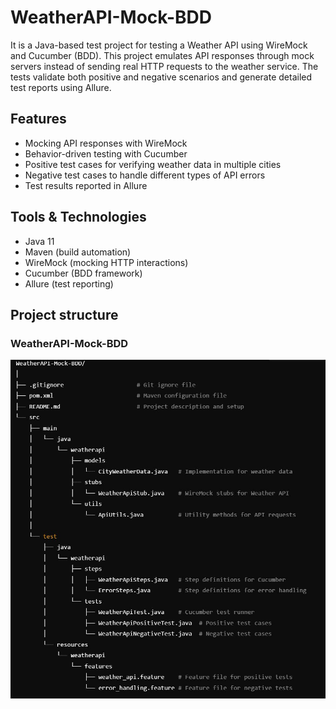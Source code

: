 # WeatherAPI-Mock-BDD

It is a Java-based test project for testing a Weather API using WireMock and Cucumber (BDD). 
This project emulates API responses through mock servers instead of sending real HTTP requests to the weather service.
The tests validate both positive and negative scenarios and generate detailed test reports using Allure.

## Features

- Mocking API responses with WireMock
- Behavior-driven testing with Cucumber
- Positive test cases for verifying weather data in multiple cities
- Negative test cases to handle different types of API errors
- Test results reported in Allure

## Tools & Technologies

- Java 11
- Maven (build automation)
- WireMock (mocking HTTP interactions)
- Cucumber (BDD framework)
- Allure (test reporting)

## Project structure 

### WeatherAPI-Mock-BDD
![Project Structure](WeatherAPI-Mock-BDDv2.jpg)
